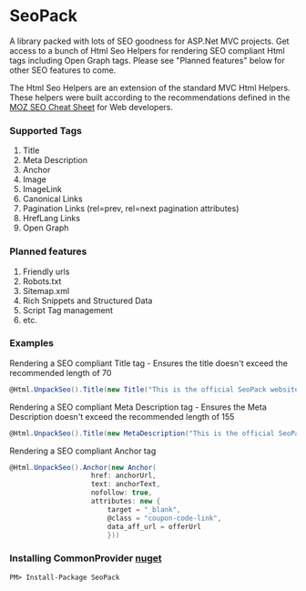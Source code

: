 # SeoPack

A library packed with lots of SEO goodness for ASP.Net MVC projects. Get access to a bunch of Html Seo Helpers for rendering SEO compliant Html tags including Open Graph tags. Please see "Planned features" below for other SEO features to come.

The Html Seo Helpers are an extension of the standard MVC Html Helpers. These helpers were built according to the recommendations defined in the [MOZ SEO Cheat Sheet](https://d2eeipcrcdle6.cloudfront.net/seo-cheat-sheet.pdf) for Web developers.

### Supported Tags
1. Title
2. Meta Description
3. Anchor
4. Image
5. ImageLink
6. Canonical Links
7. Pagination Links (rel=prev, rel=next pagination attributes)
8. HrefLang Links
9. Open Graph 

### Planned features
1. Friendly urls
2. Robots.txt
3. Sitemap.xml
4. Rich Snippets and Structured Data
5. Script Tag management
6. etc.

### Examples

Rendering a SEO compliant Title tag - Ensures the title doesn't exceed the recommended length of 70
```c#
@Html.UnpackSeo().Title(new Title("This is the official SeoPack website"))
```

Rendering a SEO compliant Meta Description tag - Ensures the Meta Description doesn't exceed the recommended length of 155
```c#
@Html.UnpackSeo().Title(new MetaDescription("This is the official SeoPack website"))
```

Rendering a SEO compliant Anchor tag
```c#
@Html.UnpackSeo().Anchor(new Anchor(
                    href: anchorUrl,
                    text: anchorText,
                    nofollow: true,
                    attributes: new {
                        target = "_blank",
                        @class = "coupon-code-link",
                        data_aff_url = offerUrl
                        }))
```

### Installing CommonProvider [nuget](https://www.nuget.org/packages/SeoPack/)
```
PM> Install-Package SeoPack
```

